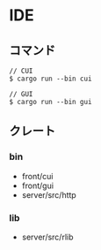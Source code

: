 # IDE

## コマンド

```
// CUI
$ cargo run --bin cui

// GUI
$ cargo run --bin gui
```

## クレート

### bin

- front/cui
- front/gui
- server/src/http

### lib

- server/src/rlib

